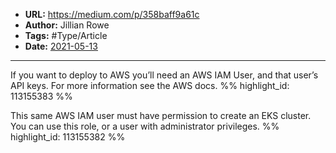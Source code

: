 - **URL:** https://medium.com/p/358baff9a61c
- **Author:** Jillian Rowe
- **Tags:** #Type/Article
- **Date:** [2021-05-13](../_daily/2021-05-13.md)
---

If you want to deploy to AWS you’ll need an AWS IAM User, and that user’s API keys. For more information see the AWS docs. %% highlight_id: 113155383 %%


This same AWS IAM user must have permission to create an EKS cluster. You can use this role, or a user with administrator privileges. %% highlight_id: 113155382 %%

